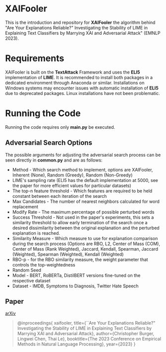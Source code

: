 

# XAIFooler

This is the introduction and repository for **XAIFooler** the algorithm behind "Are Your Explanations Reliable?" Investigating the Stability of LIME in Explaining Text Classifiers by Marrying XAI and Adversarial Attack" (EMNLP 2023).


# Requirements

XAIFooler is built on the **TextAttack** Framework and uses the **ELI5** implementation of **LIME**. It is recommended to install both packages in a dedicated environment through Anaconda or similar. Installations on Windows systems may encounter issues with automatic installation of **ELI5** due to deprecated packages. Linux installations have not been problematic.

# Running the Code
Running the code requires only **main.py** be executed. 

## Adversarial Search Options
The possible arguments for adjusting the adversarial search process can be seen directly in **common.py** and are as follows:

 - Method - Which search method to implement, options are XAIFooler, Inherent (None), Random (Greedy), Random (Non-Greedy)
 - LIME's sampling rate (ELI5 has the default implementation at 5000, see the paper for more efficient values for particular datasets)
 - The top-n feature threshold - Which features are required to be held constant between each iteration of the search
 - Max Candidates - The number of nearest neighbors calculated for word replacement
 - Modify Rate - The maximum percentage of possible perturbed words
 - Success Threshold - Not used in the paper's experiments, this sets a similarity threshold to allow early termination of the search once a desired dissimilarity between the original explanation and the perturbed explanation is reached.
 - Similarity Measure - Which measure to use for explanation comparison during the search process (Options are RBO, L2, Center of Mass (COM), Center of Mass (Rank Weighted), Jaccard, Kendall, Spearman, Jaccard (Weighted), Spearman (Weighted), Kendall (Weighted)
 - RBO-p - for the RBO similarity measure, the weight parameter that controls the top-weightedness 
 - Random Seed
 - Model - BERT, RoBERTa, DistilBERT versions fine-tuned on the respective dataset
 - Dataset - IMDB, Symptoms to Diagnosis, Twitter Hate Speech 
 
## Paper

[arXiv](https://arxiv.org/abs/2305.12351)

>@inproceedings{ xaifooler, title={``Are Your Explanations Reliable?" Investigating the Stability of LIME in Explaining Text Classifiers by Marrying XAI and Adversarial Attack}, author={Christopher Burger, Lingwei Chen, Thai Le}, booktitle={The 2023 Conference on Empirical Methods in Natural Language Processing}, year={2023} }
